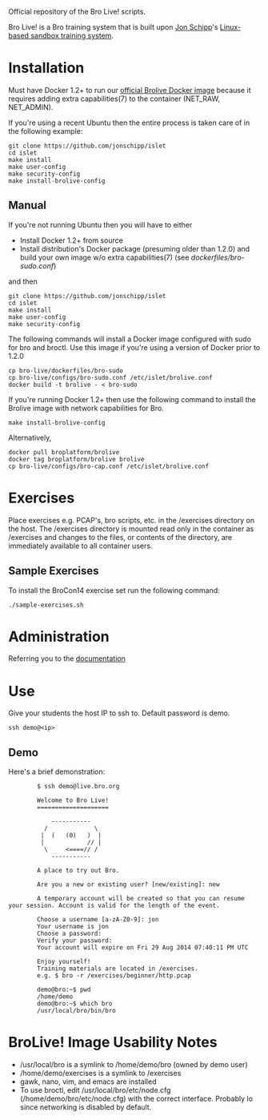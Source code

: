 Official repository of the Bro Live! scripts.

Bro Live! is a Bro training system that is built upon [Jon Schipp](http://jonschipp.com)'s [Linux-based sandbox training system](https://github.com/jonschipp/islet).

# Installation

Must have Docker 1.2+ to run our [official Brolive Docker image](https://registry.hub.docker.com/u/broplatform/brolive/) because it requires adding extra capabilities(7)
to the container (NET_RAW, NET_ADMIN).

If you're using a recent Ubuntu then the entire process is taken care of in the following example:
```shell
git clone https://github.com/jonschipp/islet
cd islet
make install
make user-config
make security-config
make install-brolive-config
```

## Manual

If you're not running Ubuntu then you will have to either
* Install Docker 1.2+ from source
* Install distribution's Docker package (presuming older than 1.2.0) and build your own image w/o extra capabilities(7) (see *dockerfiles/bro-sudo.conf*)

and then
```shell
git clone https://github.com/jonschipp/islet
cd islet
make install
make user-config
make security-config
```

The following commands will install a Docker image configured with sudo for bro and broctl.
Use this image if you're using a version of Docker prior to 1.2.0
```shell
cp bro-live/dockerfiles/bro-sudo
cp bro-live/configs/bro-sudo.conf /etc/islet/brolive.conf
docker build -t brolive - < bro-sudo
```

If you're running Docker 1.2+ then use the following command to install the Brolive image with network capabilities for Bro.
```shell
make install-brolive-config
```

Alternatively,
```shell
docker pull broplatform/brolive
docker tag broplatform/brolive brolive
cp bro-live/configs/bro-cap.conf /etc/islet/brolive.conf
```

# Exercises

Place exercises e.g. PCAP's, bro scripts, etc. in the /exercises directory on the host.
The /exercises directory is mounted read only in the container as /exercises and changes
to the files, or contents of the directory, are immediately available to all container users.

## Sample Exercises

To install the BroCon14 exercise set run the following command:
```shell
./sample-exercises.sh
```

# Administration

Referring you to the [documentation](https://github.com/jonschipp/islet/blob/master/README.md)

# Use

Give your students the host IP to ssh to. Default password is demo.

```shell
ssh demo@<ip>
```

## Demo

Here's a brief demonstration:

```
        $ ssh demo@live.bro.org

        Welcome to Bro Live!
        ====================

            -----------
          /             \
         |  (   (0)   )  |
         |            // |
          \     <====// /
            -----------

        A place to try out Bro.

        Are you a new or existing user? [new/existing]: new

        A temporary account will be created so that you can resume your session. Account is valid for the length of the event.

        Choose a username [a-zA-Z0-9]: jon
        Your username is jon
        Choose a password:
        Verify your password:
        Your account will expire on Fri 29 Aug 2014 07:40:11 PM UTC

        Enjoy yourself!
        Training materials are located in /exercises.
        e.g. $ bro -r /exercises/beginner/http.pcap

        demo@bro:~$ pwd
        /home/demo
        demo@bro:~$ which bro
        /usr/local/bro/bin/bro
```

# BroLive! Image Usability Notes

* /usr/local/bro is a symlink to /home/demo/bro (owned by demo user)
* /home/demo/exercises is a symlink to /exercises
* gawk, nano, vim, and emacs are installed
* To use broctl, edit /usr/local/bro/etc/node.cfg (/home/demo/bro/etc/node.cfg) with the correct interface. Probably lo since networking is disabled by default.
